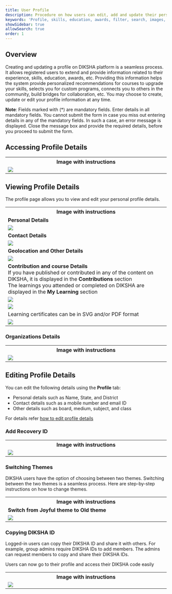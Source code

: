 ```yaml
---
title: User Profile
description: Procedure on how users can edit, add and update their personal information
keywords: 'Profile, skills, education, awards, filter, search, images, attributes'
showSidebar: true
allowSearch: true
order: 1
---
```


## Overview

Creating and updating a profile on DIKSHA platform is a seamless process. It allows registered users to extend and provide information related to their experience, skills, education, awards, etc. Providing this information helps the system provide personalized recommendations for courses to upgrade your skills, selects you for custom programs, connects you to others in the community, build bridges for collaboration, etc. You may choose to create, update or edit your profile information at any time.

**Note**: Fields marked with (*) are mandatory fields. Enter details in all mandatory fields. You cannot submit the form in case you miss out entering details in any of the mandatory fields. In such a case, an error message is displayed. Close the message box and provide the required details, before you proceed to submit the form.

## Accessing Profile Details

<table>
  <tr>
    <th style="width:35%;">Image with instructions</th>
 </tr>
 <tr>
  <td><img src="../images/userprofile/profile.png"></td>
  </tr>
  </table>
  

## Viewing Profile Details

The profile page allows you to view and edit your personal profile details.

<table>
  <tr>
    <th style="width:35%;">Image with instructions</th>
  </tr>
  <tr>
  <td><b>Personal Details</b></td>
  </tr>
  <tr>
  <td><img src="../images/userprofile/profile-details.png"></td>
  </tr>
   <tr>
  <td><b>Contact Details</b></td>
  </tr>
  <tr>
  <td><img src="../images/userprofile/profile-contact.png"></td>
  </tr>
  <tr>
    <td><b>Geolocation and Other Details</b></td>
  </tr>
  <tr>
  <td><img src="../images/userprofile/profile-location.png"></td>
  </tr>
  <tr><td><b>Contribution and course Details</b>
  <br>If you have published or contributed in any of the content on DIKSHA, it is displayed in the <b>Contributions</b> section 
  <br>The learnings you attended or completed on DIKSHA are displayed in the <b>My Learning</b> section</td>
  </tr>
  <tr> <td><img src="../images/userprofile/profile-contribute.png"></td>
  </tr>
  <tr> <td><img src="../images/userprofile/profile-contribute1.png"></td>
  </tr>
  <tr><td>Learning certificates can be in SVG and/or PDF format</td></tr>
  <tr> <td><img src="../images/userprofile/profile-contribute2.png"></td>
  </tr>
</table>


### Organizations Details

<table>
  <tr>
    <th style="width:35%;">Image with instructions</th>
  </tr>
  <tr>
    <td> <img src="../images/userprofile/profile-orgdetails.png">  </td>
  </tr>
</table>

## Editing Profile Details

 You can edit the following details using the **Profile** tab: 
  - Personal details such as Name, State, and District
  - Contact details such as a mobile number and email ID
  - Other details such as board, medium, subject, and class

For details refer <a href ="./edit-profile.html">how to edit profile details</a>


### Add Recovery ID

<table>
  <tr>
    <th style="width:35%;">Image with instructions</th>
  </tr>
  <tr>
    <td><img src="../images/userprofile/profile-recovery.png"></td>
  </tr>
</table>

### Switching Themes


DIKSHA users have the option of choosing between two themes. Switching between the two themes is a seamless process. Here are step-by-step instructions on how to change themes.

<table> 
  <tr>
    <th style="width:35%;">Image with instructions</th>
  </tr>
  <tr>
  <td><b>Switch from Joyful theme to Old theme</b></td>
  </tr>
  <tr><td>
   <img src="../images/login/themes.png"></td>
  </tr>
  </table>
  
### Copying DIKSHA ID

Logged-in users can copy their DIKSHA ID and share it with others. For example, group admins require DIKSHA IDs to add members. The admins can request members to copy and share their DIKSHA IDs.

Users can now go to their profile and access their DIKSHA code easily 

<table> 
  <tr>
    <th style="width:35%;">Image with instructions</th>
  </tr>
  <tr><td>
   <img src="../images/login/copyid.png"></td>
  </tr>
  </table>